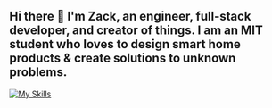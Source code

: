 ## Hi there 👋 I'm Zack, an engineer, full-stack developer, and creator of things. I am an MIT student who loves to design smart home products & create solutions to unknown problems. 

[![My Skills](https://skillicons.dev/icons?i=js,html,css,mongodb,react,express,nodejs,py,angular,cs,postgres,redux,bootstrap,flask,mysql,docker,tensorflow,cpp)](https://skillicons.dev)


<!--
**Softwurxs/Softwurxs** is a ✨ _special_ ✨ repository because its `README.md` (this file) appears on your GitHub profile.

Here are some ideas to get you started:

- 🔭 I’m currently working on ...
- 🌱 I’m currently learning ...
- 👯 I’m looking to collaborate on ...
- 🤔 I’m looking for help with ...
- 💬 Ask me about ...
- 📫 How to reach me: ...
- 😄 Pronouns: ...
- ⚡ Fun fact: ...
-->
